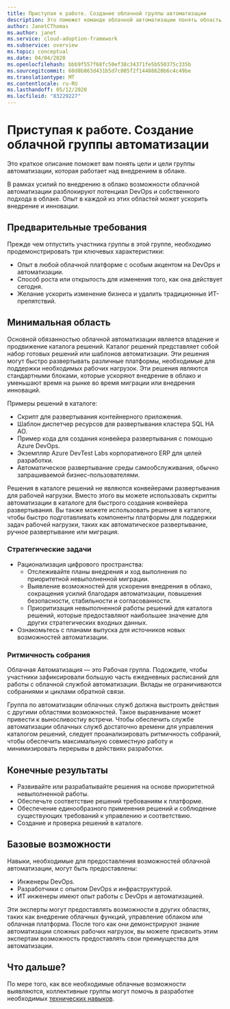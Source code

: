 ```yaml
---
title: Приступая к работе. Создание облачной группы автоматизации
description: Это поможет команде облачной автоматизации понять область, конечные результаты и возможности, за которые они отвечают.
author: JanetCThomas
ms.author: janet
ms.service: cloud-adoption-framework
ms.subservice: overview
ms.topic: conceptual
ms.date: 04/04/2020
ms.openlocfilehash: bbb9f557f68fc50ef38c34371fe5b550375c335b
ms.sourcegitcommit: 60d8b863d431b5d7c005f2f14488620b6c4c49be
ms.translationtype: MT
ms.contentlocale: ru-RU
ms.lasthandoff: 05/12/2020
ms.locfileid: "83229227"
---
```

# <a name="get-started-build-a-cloud-automation-team"></a>Приступая к работе. Создание облачной группы автоматизации

Это краткое описание поможет вам понять цели и цели группы автоматизации, которая работает над внедрением в облаке.

В рамках усилий по внедрению в облако возможности облачной автоматизации разблокируют потенциал DevOps и собственного подхода в облаке. Опыт в каждой из этих областей может ускорить внедрение и инновации.

## <a name="prerequisites"></a>Предварительные требования

Прежде чем отпустить участника группы в этой группе, необходимо продемонстрировать три ключевых характеристики:

- Опыт в любой облачной платформе с особым акцентом на DevOps и автоматизации.
- Способ роста или открытость для изменения того, как она действует сегодня.
- Желание ускорить изменение бизнеса и удалить традиционные ИТ-препятствий.

## <a name="minimum-scope"></a>Минимальная область

Основной обязанностью облачной автоматизации является владение и продвижение каталога решений. Каталог решений представляет собой набор готовых решений или шаблонов автоматизации. Эти решения могут быстро развертывать различные платформы, необходимые для поддержки необходимых рабочих нагрузок. Эти решения являются стандартными блоками, которые ускоряют внедрение в облако и уменьшают время на рынке во время миграции или внедрения инноваций.

Примеры решений в каталоге:

- Скрипт для развертывания контейнерного приложения.
- Шаблон диспетчер ресурсов для развертывания кластера SQL HA AO.
- Пример кода для создания конвейера развертывания с помощью Azure DevOps.
- Экземпляр Azure DevTest Labs корпоративного ERP для целей разработки.
- Автоматическое развертывание среды самообслуживания, обычно запрашиваемой бизнес-пользователями.

Решения в каталоге решений не являются конвейерами развертывания для рабочей нагрузки. Вместо этого вы можете использовать скрипты автоматизации в каталоге для быстрого создания конвейера развертывания. Вы также можете использовать решение в каталоге, чтобы быстро подготавливать компоненты платформы для поддержки задач рабочей нагрузки, таких как автоматическое развертывание, ручное развертывание или миграция.

### <a name="strategic-tasks"></a>Стратегические задачи

- Рационализация цифрового пространства:
  - Отслеживайте планы внедрения и ход выполнения по приоритетной невыполненной миграции.
  - Выявление возможностей для ускорения внедрения в облако, сокращения усилий благодаря автоматизации, повышения безопасности, стабильности и согласованности.
  - Приоритизация невыполненной работы решений для каталога решений, которые предоставляют наибольшее значение для других стратегических входных данных.
- Ознакомьтесь с планами выпуска для источников новых возможностей автоматизации.

### <a name="meeting-cadence"></a>Ритмичность собрания

Облачная Автоматизация — это Рабочая группа. Подождите, чтобы участники зафиксировали большую часть ежедневных расписаний для работы с облачной службой автоматизации. Вклады не ограничиваются собраниями и циклами обратной связи.

Группа по автоматизации облачных служб должна выстроить действия с другими областями возможностей. Такое выравнивание может привести к выносливостиу встречи. Чтобы обеспечить службе автоматизации облачных служб достаточно времени для управления каталогом решений, следует проанализировать ритмичность собраний, чтобы обеспечить максимальную совместную работу и минимизировать перерывы в действиях разработки.

## <a name="deliverables"></a>Конечные результаты

- Развивайте или разрабатывайте решения на основе приоритетной невыполненной работы.
- Обеспечьте соответствие решений требованиям к платформе.
- Обеспечение единообразного применения решений и соблюдение существующих требований к управлению и соответствию.
- Создание и проверка решений в каталоге.

## <a name="baseline-capability"></a>Базовые возможности

Навыки, необходимые для предоставления возможностей облачной автоматизации, могут быть предоставлены:

- Инженеры DevOps.
- Разработчики с опытом DevOps и инфраструктурой.
- ИТ инженеры имеют опыт работы с DevOps и автоматизацией.

Эти эксперты могут предоставлять возможности в других областях, таких как внедрение облачных функций, управление облаком или облачная платформа. После того как они демонстрируют знание автоматизации сложных рабочих нагрузок, вы можете присвоить этим экспертам возможность предоставлять свои преимущества для автоматизации.

## <a name="whats-next"></a>Что дальше?

По мере того, как все необходимые облачные возможности выявляются, коллективные группы могут помочь в разработке необходимых [технических навыков](../../organize/suggested-skills.md).
